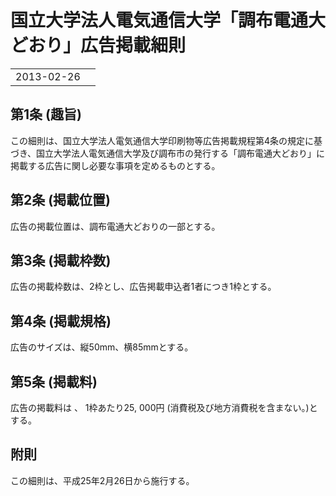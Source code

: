 # 国立大学法人電気通信大学「調布電通大どおり」広告掲載細則

|||
|-|-|
|2013-02-26||

## 第1条 (趣旨)
この細則は、国立大学法人電気通信大学印刷物等広告掲載規程第4条の規定に基づき、国立大学法人電気通信大学及び調布市の発行する「調布電通大どおり」に掲載する広告に関し必要な事項を定めるものとする。

## 第2条 (掲載位置)
広告の掲載位置は、調布電通大どおりの一部とする。

## 第3条 (掲載枠数)
広告の掲載枠数は、2枠とし、広告掲載申込者1者につき1枠とする。

## 第4条 (掲載規格)
広告のサイズは、縦50mm、横85mmとする。

## 第5条 (掲載料)
広告の掲載料は 、 1枠あたり25, 000円 (消費税及び地方消費税を含まない。)とする。

## 附則
この細則は、平成25年2月26日から施行する。
